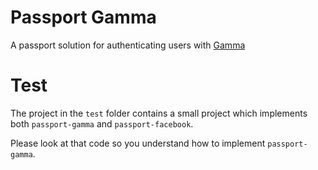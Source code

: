 # Passport Gamma

A passport solution for authenticating users with [Gamma](https://gamma.chalmers.it)

# Test

The project in the `test` folder contains a small project which implements both `passport-gamma` and `passport-facebook`.

Please look at that code so you understand how to implement `passport-gamma`.
